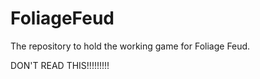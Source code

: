 FoliageFeud
===========

The repository to hold the working game for Foliage Feud.

DON'T READ THIS!!!!!!!!!
